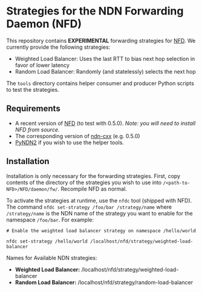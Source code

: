 Strategies for the NDN Forwarding Daemon (NFD)
=========


This repository contains **EXPERIMENTAL** forwarding strategies for [NFD](https://github.com/named-data/NFD). We currently provide the following strategies:

* Weighted Load Balancer: Uses the last RTT to bias next hop selection in favor of lower latency
* Random Load Balancer: Randomly (and statelessly) selects the next hop

The `tools` directory contains helper consumer and producer Python
scripts to test the strategies.

Requirements
------------

* A recent version of [NFD](https://github.com/named-data/NFD) (to test with 0.5.0). *Note: you will need to install NFD from source.*
* The corresponding version of [ndn-cxx](https://github.com/named-data/ndn-cxx) (e.g. 0.5.0)
* [PyNDN2](https://github.com/named-data/pyndn2) if you wish to use the helper tools.


Installation
----------

Installation is only necessary for the forwarding strategies. First,
copy contents of the directory of the strategies you wish to use into
`/<path-to-NFD>/NFD/daemon/fw/`. Recompile NFD as normal.

To activate the strategies at runtime, use the `nfdc` tool (shipped
with NFD). The command `nfdc set-strategy /foo/bar /strategy/name`
where `/strategy/name` is the NDN name of the strategy you want to
enable for the namespace `/foo/bar`. For example:

```
# Enable the weighted load balancer strategy on namespace /hello/world

nfdc set-strategy /hello/world /localhost/nfd/strategy/weighted-load-balancer
```

Names for Available NDN strategies:

* **Weighted Load Balancer:** /localhost/nfd/strategy/weighted-load-balancer
* **Random Load Balancer:** /localhost/nfd/strategy/random-load-balancer







